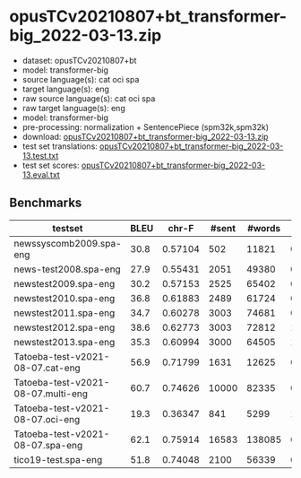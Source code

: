# opusTCv20210807+bt_transformer-big_2022-03-13.zip

* dataset: opusTCv20210807+bt
* model: transformer-big
* source language(s): cat oci spa
* target language(s): eng
* raw source language(s): cat oci spa
* raw target language(s): eng
* model: transformer-big
* pre-processing: normalization + SentencePiece (spm32k,spm32k)
* download: [opusTCv20210807+bt_transformer-big_2022-03-13.zip](https://object.pouta.csc.fi/Tatoeba-MT-models/cat+oci+spa-eng/opusTCv20210807+bt_transformer-big_2022-03-13.zip)
* test set translations: [opusTCv20210807+bt_transformer-big_2022-03-13.test.txt](https://object.pouta.csc.fi/Tatoeba-MT-models/cat+oci+spa-eng/opusTCv20210807+bt_transformer-big_2022-03-13.test.txt)
* test set scores: [opusTCv20210807+bt_transformer-big_2022-03-13.eval.txt](https://object.pouta.csc.fi/Tatoeba-MT-models/cat+oci+spa-eng/opusTCv20210807+bt_transformer-big_2022-03-13.eval.txt)

## Benchmarks

| testset | BLEU  | chr-F | #sent | #words | BP |
|---------|-------|-------|-------|--------|----|
| newssyscomb2009.spa-eng 	| 30.8 	| 0.57104 	| 502 	| 11821 	| 0.987 |
| news-test2008.spa-eng 	| 27.9 	| 0.55431 	| 2051 	| 49380 	| 0.990 |
| newstest2009.spa-eng 	| 30.2 	| 0.57153 	| 2525 	| 65402 	| 0.975 |
| newstest2010.spa-eng 	| 36.8 	| 0.61883 	| 2489 	| 61724 	| 0.985 |
| newstest2011.spa-eng 	| 34.7 	| 0.60278 	| 3003 	| 74681 	| 0.990 |
| newstest2012.spa-eng 	| 38.6 	| 0.62773 	| 3003 	| 72812 	| 1.000 |
| newstest2013.spa-eng 	| 35.3 	| 0.60994 	| 3000 	| 64505 	| 1.000 |
| Tatoeba-test-v2021-08-07.cat-eng 	| 56.9 	| 0.71799 	| 1631 	| 12625 	| 0.982 |
| Tatoeba-test-v2021-08-07.multi-eng 	| 60.7 	| 0.74626 	| 10000 	| 82335 	| 0.983 |
| Tatoeba-test-v2021-08-07.oci-eng 	| 19.3 	| 0.36347 	| 841 	| 5299 	| 1.000 |
| Tatoeba-test-v2021-08-07.spa-eng 	| 62.1 	| 0.75914 	| 16583 	| 138085 	| 0.979 |
| tico19-test.spa-eng 	| 51.8 	| 0.74048 	| 2100 	| 56339 	| 0.992 |

